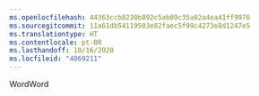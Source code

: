 ```yaml
---
ms.openlocfilehash: 44363ccb8230b892c5ab09c35a02a4ea41ff9976
ms.sourcegitcommit: 11a61db54119503e82faec5f99c4273e8d1247e5
ms.translationtype: HT
ms.contentlocale: pt-BR
ms.lasthandoff: 10/16/2020
ms.locfileid: "4069211"
---
```

<span data-ttu-id="07a75-101">Word</span><span class="sxs-lookup"><span data-stu-id="07a75-101">Word</span></span>